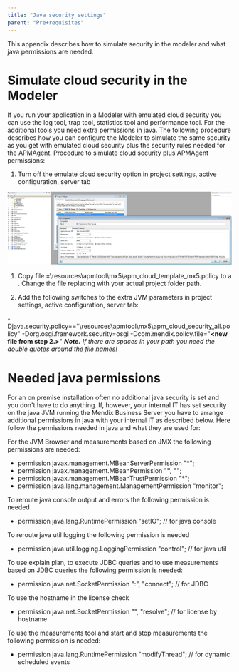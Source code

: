 ```yaml
---
title: "Java security settings"
parent: "Pre+requisites"
---
```

This appendix describes how to simulate security in the modeler and what java permissions are needed.

# Simulate cloud security in the Modeler

If you run your application in a Modeler with emulated cloud security you can use the log tool, trap tool, statistics tool and performance tool. For the additional tools you need extra permissions in java. The following procedure describes how you can configure the Modeler to simulate the same security as you get with emulated cloud security plus the security rules needed for the APMAgent.
Procedure to simulate cloud security plus APMAgent permissions:

1.  Turn off the emulate cloud security option in project settings, active configuration, server tab

![](attachments/Java_security_settings/Java_Command_Line_Options.png)

1.  Copy file =<project-folder>\resources\apmtool\mx5\apm_cloud_template_mx5.policy to a **<new file>**. Change the file replacing <project-folder> with your actual project folder path.

1.  Add the following switches to the extra JVM parameters in project settings, active configuration, server tab:

-Djava.security.policy=="<project-folder>\resources\apmtool\mx5\apm_cloud_security_all.policy"
-Dorg.osgi.framework.security=osgi
-Dcom.mendix.policy.file="**<new file from step 2.>**"
**_Note._** _If there are spaces in your path you need the double quotes around the file names!_

# Needed java permissions

For an on premise installation often no additional java security is set and you don't have to do anything. If, however, your internal IT has set security on the java JVM running the Mendix Business Server you have to arrange additional permissions in java with your internal IT as described below.
Here follow the permissions needed in java and what they are used for:

For the JVM Browser and measurements based on JMX the following permissions are needed:

*   permission javax.management.MBeanServerPermission "*";
*   permission javax.management.MBeanPermission "**", "**";
*   permission javax.management.MBeanTrustPermission "*";
*   permission java.lang.management.ManagementPermission "monitor";

To reroute java console output and errors the following permission is needed

*   permission java.lang.RuntimePermission "setIO"; // for java console

To reroute java util logging the following permission is needed

*   permission java.util.logging.LoggingPermission "control"; // for java util

To use explain plan, to execute JDBC queries and to use measurements based on JDBC queries the following permission is needed:

*   permission java.net.SocketPermission "<server>:<port>", "connect"; // for JDBC

To use the hostname in the license check

*   permission java.net.SocketPermission "<mx server>", "resolve"; // for license by hostname

To use the measurements tool and start and stop measurements the following permission is needed:

*   permission java.lang.RuntimePermission "modifyThread"; // for dynamic scheduled events
